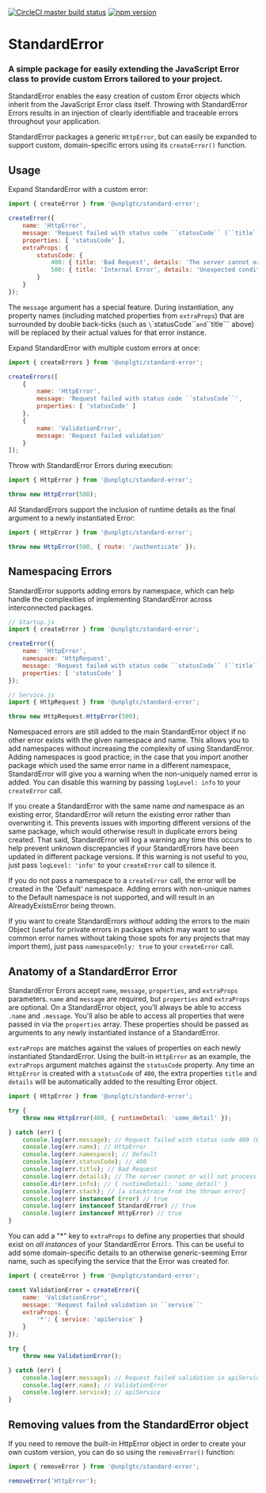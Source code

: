 [![CircleCI master build status](https://img.shields.io/circleci/project/github/unplgtc/StandardError/master.svg?label=master&logo=circleci)](https://circleci.com/gh/unplgtc/StandardError/tree/master)
[![npm version](https://img.shields.io/npm/v/@unplgtc/standard-error.svg)](https://www.npmjs.com/package/@unplgtc/standard-error)

# StandardError

### A simple package for easily extending the JavaScript Error class to provide custom Errors tailored to your project.

StandardError enables the easy creation of custom Error objects which inherit from the JavaScript Error class itself. Throwing with StandardError Errors results in an injection of clearly identifiable and traceable errors throughout your application.

StandardError packages a generic `HttpError`, but can easily be expanded to support custom, domain-specific errors using its `createError()` function.

## Usage

Expand StandardError with a custom error:

```js
import { createError } from '@unplgtc/standard-error';

createError({
	name: 'HttpError',
	message: 'Request failed with status code ``statusCode`` (``title``)',
	properties: [ 'statusCode' ],
	extraProps: {
		statusCode: {
			400: { title: 'Bad Request', details: 'The server cannot or will not process the request' },
			500: { title: 'Internal Error', details: 'Unexpected condition was encountered' }
		}
	}
});
```

The `message` argument has a special feature. During instantiation, any property names (including matched properties from `extraProps`) that are surrounded by double back-ticks (such as `\`\`statusCode\`\`` and `\`\`title\`\`` above) will be replaced by their actual values for that error instance.

Expand StandardError with multiple custom errors at once:

```js
import { createErrors } from '@unplgtc/standard-error';

createErrors([
	{
		name: 'HttpError',
		message: 'Request failed with status code ``statusCode``',
		properties: [ 'statusCode' ]
	},
	{
		name: 'ValidationError',
		message: 'Request failed validation'
	}
]);
```

Throw with StandardError Errors during execution:

```js
import { HttpError } from '@unplgtc/standard-error';

throw new HttpError(500);
```

All StandardErrors support the inclusion of runtime details as the final argument to a newly instantiated Error:

```js
import { HttpError } from '@unplgtc/standard-error';

throw new HttpError(500, { route: '/authenticate' });
```

## Namespacing Errors
StandardError supports adding errors by namespace, which can help handle the complexities of implementing StandardError across interconnected packages.

```js
// Startup.js
import { createError } from '@unplgtc/standard-error';

createError({
	name: 'HttpError',
	namespace: 'HttpRequest',
	message: 'Request failed with status code ``statusCode`` (``title``)',
	properties: [ 'statusCode' ]
});

// Service.js
import { HttpRequest } from '@unplgtc/standard-error';

throw new HttpRequest.HttpError(500);
```

Namespaced errors are still added to the main StandardError object if no other error exists with the given namespace and name. This allows you to add namespaces without increasing the complexity of using StandardError. Adding namespaces is good practice; in the case that you import another package which used the same error name in a different namespace, StandardError will give you a warning when the non-uniquely named error is added. You can disable this warning by passing `logLevel: info` to your `createError` call.

If you create a StandardError with the same name _and_ namespace as an existing error, StandardError will return the existing error rather than overwriting it. This prevents issues with importing different versions of the same package, which would otherwise result in duplicate errors being created. That said, StandardError will log a warning any time this occurs to help prevent unknown discrepancies if your StandardErrors have been updated in different package versions. If this warning is not useful to you, just pass `logLevel: 'info'` to your `createError` call to silence it.

If you do not pass a namespace to a `createError` call, the error will be created in the 'Default' namespace. Adding errors with non-unique names to the Default namespace is not supported, and will result in an AlreadyExistsError being thrown.

If you want to create StandardErrors _without_ adding the errors to the main Object (useful for private errors in packages which may want to use common error names without taking those spots for any projects that may import them), just pass `namespaceOnly: true` to your `createError` call.

## Anatomy of a StandardError Error

StandardError Errors accept `name`, `message`, `properties`, and `extraProps` parameters. `name` and `message` are required, but `properties` and `extraProps` are optional. On a StandardError object, you'll always be able to access `.name` and `.message`. You'll also be able to access all properties that were passed in via the `properties` array. These properties should be passed as arguments to any newly instantiated instance of a StandardError.

`extraProps` are matches against the values of properties on each newly instantiated StandardError. Using the built-in `HttpError` as an example, the `extraProps` argument matches against the `statusCode` property. Any time an `HttpError` is created with a `statusCode` of `400`, the extra properties `title` and `details` will be automatically added to the resulting Error object.

```js
import { HttpError } from '@unplgtc/standard-error';

try {
	throw new HttpError(400, { runtimeDetail: 'some_detail' });

} catch (err) {
	console.log(err.message); // Request failed with status code 400 (Bad Request)
	console.log(err.name); // HttpError
	console.log(err.namespace); // Default
	console.log(err.statusCode); // 400
	console.log(err.title); // Bad Request
	console.log(err.details); // The server cannot or will not process the request
	console.dir(err.info); // { runtimeDetail: 'some_detail' }
	console.log(err.stack); // [a stacktrace from the thrown error]
	console.log(err instanceof Error) // true
	console.log(err instanceof StandardError) // true
	console.log(err instanceof HttpError) // true
}
```

You can add a "*" key to `extraProps` to define any properties that should exist on _all instances_ of your StandardError Errors. This can be useful to add some domain-specific details to an otherwise generic-seeming Error name, such as specifying the service that the Error was created for.

```js
import { createError } from '@unplgtc/standard-error';

const ValidationError = createError({
	name: 'ValidationError',
	message: 'Request failed validation in ``service``'
	extraProps: {
		'*': { service: 'apiService' }
	}
});

try {
	throw new ValidationError();

} catch (err) {
	console.log(err.message); // Request failed validation in apiService
	console.log(err.name); // ValidationError
	console.log(err.service); // apiService
}
```

## Removing values from the StandardError object

If you need to remove the built-in HttpError object in order to create your own custom version, you can do so using the `removeError()` function:

```js
import { removeError } from '@unplgtc/standard-error';

removeError('HttpError');
```
